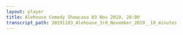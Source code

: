 ```yaml
---
layout: player
title: Alehouse Comedy Showcase 03 Nov 2019, 20:00
transcript_path: 20191103_Alehouse_3rd_November_2019__10_minutes
---
```

